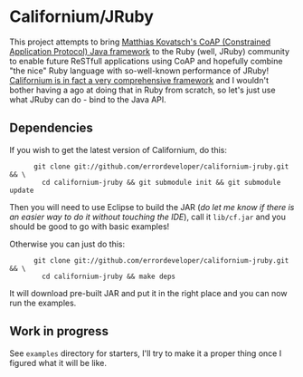 # Californium/JRuby

This project attempts to bring [Matthias Kovatsch's CoAP (Constrained
Application Protocol) Java framework][cf-repo] to the Ruby (well, JRuby)
community to enable future ReSTfull applications using CoAP and hopefully
combine "the nice" Ruby language with so-well-known performance of JRuby!
[Californium is in fact a very comprehensive framework][cf-page] and I
wouldn't bother having a ago at doing that in Ruby from scratch, so let's
just use what JRuby can do - bind to the Java API.

## Dependencies

If you wish to get the latest version of Californium, do this:

          git clone git://github.com/errordeveloper/californium-jruby.git && \
            cd californium-jruby && git submodule init && git submodule update

Then you will need to use Eclipse to build the JAR (_do let me know
if there is an easier way to do it without touching the IDE_), call
it `lib/cf.jar` and you should be good to go with basic examples!

Otherwise you can just do this:

          git clone git://github.com/errordeveloper/californium-jruby.git && \
            cd californium-jruby && make deps

It will download pre-built JAR and put it in the right place and you
can now run the examples.

## Work in progress

See `examples` directory for starters, I'll try to make it a proper
thing once I figured what it will be like.

[cf-repo]: https://github.com/mkovatsc/Californium
[cf-page]: http://people.inf.ethz.ch/mkovatsc/resources/californium/cf-docs.php
